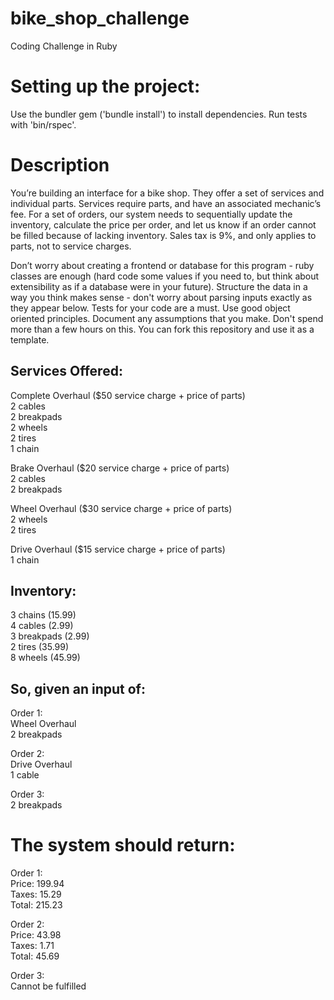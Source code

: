 # bike_shop_challenge
Coding Challenge in Ruby

# Setting up the project:
Use the bundler gem ('bundle install') to install dependencies. Run tests with 'bin/rspec'.

# Description
You’re building an interface for a bike shop. They offer a set of services and individual parts. Services require parts, and have an associated mechanic’s fee. For a set of orders, our system needs to sequentially update the inventory, calculate the price per order, and let us know if an order cannot be filled because of lacking inventory. Sales tax is 9%, and only applies to parts, not to service charges.

Don’t worry about creating a frontend or database for this program - ruby classes are enough (hard code some values if you need to, but think about extensibility as if a database were in your future). Structure the data in a way you think makes sense - don't worry about parsing inputs exactly as they appear below. Tests for your code are a must. Use good object oriented principles. Document any assumptions that you make. Don't spend more than a few hours on this. You can fork this repository and use it as a template.

## Services Offered:
Complete Overhaul ($50 service charge + price of parts)  
2 cables  
2 breakpads  
2 wheels  
2 tires  
1 chain  

Brake Overhaul ($20 service charge + price of parts)  
2 cables  
2 breakpads  

Wheel Overhaul ($30 service charge + price of parts)  
2 wheels  
2 tires  

Drive Overhaul ($15 service charge + price of parts)  
1 chain  


## Inventory:
3 chains (15.99)  
4 cables (2.99)  
3 breakpads (2.99)  
2 tires (35.99)  
8 wheels (45.99)  


## So, given an input of:

Order 1:  
Wheel Overhaul  
2 breakpads  

Order 2:  
Drive Overhaul  
1 cable  

Order 3:  
2 breakpads  

# The system should return:

Order 1:  
Price: 199.94  
Taxes: 15.29  
Total:  215.23  

Order 2:  
Price: 43.98  
Taxes: 1.71  
Total: 45.69  

Order 3:  
Cannot be fulfilled  
